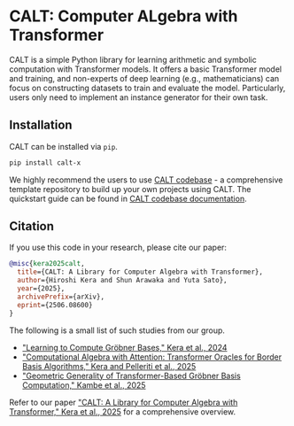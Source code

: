 # CALT: Computer ALgebra with Transformer

CALT is a simple Python library for learning arithmetic and symbolic computation with Transformer models.
It offers a basic Transformer model and training, and non-experts of deep learning (e.g., mathematicians) can focus on constructing datasets to train and evaluate the model. Particularly, users only need to implement an instance generator for their own task.


## Installation
CALT can be installed via `pip`. 
```bash
pip install calt-x
```

We highly recommend the users to use [CALT codebase](https://github.com/HiroshiKERA/calt-codebase) - a comprehensive template repository to build up your own projects using CALT. The quickstart guide can be found in [CALT codebase documentation](https://hiroshikera.github.io/calt-codebase/).


## Citation

If you use this code in your research, please cite our paper:

```bibtex
@misc{kera2025calt,
  title={CALT: A Library for Computer Algebra with Transformer},
  author={Hiroshi Kera and Shun Arawaka and Yuta Sato},
  year={2025},
  archivePrefix={arXiv},
  eprint={2506.08600}
}
```

The following is a small list of such studies from our group. 

- ["Learning to Compute Gröbner Bases," Kera et al., 2024](https://arxiv.org/abs/2311.12904)
- ["Computational Algebra with Attention: Transformer Oracles for Border Basis Algorithms," Kera and Pelleriti et al., 2025](https://arxiv.org/abs/2505.23696)
- ["Geometric Generality of Transformer-Based Gröbner Basis Computation," Kambe et al., 2025](https://arxiv.org/abs/2504.12465)

Refer to our paper ["CALT: A Library for Computer Algebra with Transformer," Kera et al., 2025](https://arxiv.org/abs/2506.08600) for a comprehensive overview.
